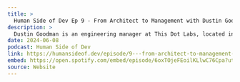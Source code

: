 ```yaml
---
title: >
  Human Side of Dev Ep 9 - From Architect to Management with Dustin Goodman
description: >
  Dustin Goodman is an engineering manager at This Dot Labs, located in the United States. We talk about how Dustin began his journey in programming with a gaming community, then dove into learning multiple languages via school and work to find his own path. We also explore Dustin's management experience, and what led him to this place in his career. Dustin also shares some tips for managers for being better managers and how to help those they manage with setting goals.
date: 2024-06-08
podcast: Human Side of Dev
link: https://humansideof.dev/episode/9---from-architect-to-management-with-dustin-goodman
embed: https://open.spotify.com/embed/episode/6oxTOjeFEoilKLlwC76Cpa?utm_source=generator
source: Website
---
```

